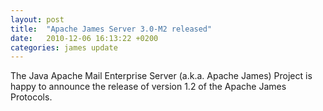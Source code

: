 ```yaml
---
layout: post
title:  "Apache James Server 3.0-M2 released"
date:   2010-12-06 16:13:22 +0200
categories: james update
---
```


The Java Apache Mail Enterprise Server (a.k.a. Apache James) Project is happy to announce the release of version 1.2 of
the Apache James Protocols.

